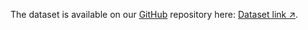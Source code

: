 The dataset is available on our [GitHub](https://github.com/sombsuk/dataset_SteelmakingProcesses) repository here: [Dataset link ↗](https://github.com/sombsuk/dataset_SteelmakingProcesses).

